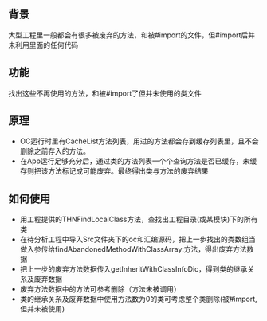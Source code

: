 ## 背景
大型工程里一般都会有很多被废弃的方法，和被#import的文件，但#import后并未利用里面的任何代码

## 功能
找出这些不再使用的方法，和被#import了但并未使用的类文件

## 原理
* OC运行时里有CacheList方法列表，用过的方法都会存到缓存列表里，且不会删除之前存入的方法。
* 在App运行足够充分后，通过类的方法列表一个个查询方法是否已缓存，未缓存则把该方法标记成可能废弃。最终得出类与方法的废弃结果

## 如何使用
* 用工程提供的THNFindLocalClass方法，查找出工程目录(或某模块)下的所有类
* 在待分析工程中导入Src文件夹下的oc和汇编源码，把上一步找出的类数组当做入参传给findAbandonedMethodWithClassArray:方法，得出废弃方法数据
* 把上一步的废弃方法数据传入getInheritWithClassInfoDic，得到类的继承关系及废弃数据
* 废弃方法数据中的方法可参考删除（方法未被调用）
* 类的继承关系及废弃数据中使用方法数为0的类可考虑整个类删除(被#import,但并未被使用)

